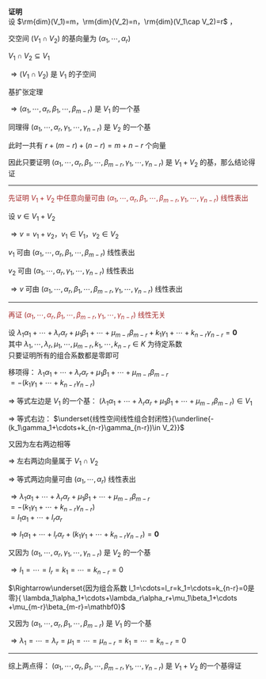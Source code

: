 **证明**  
设  $\rm{dim}(V_1)=m，\rm{dim}(V_2)=n，\rm{dim}(V_1\cap V_2)=r$ ，  
  
交空间 $(V_1\cap V_2)$ 的基向量为 $(\alpha_1,\cdots,\alpha_r)$  
  
$V_1\cap V_2\subseteq V_1$  
  
$\Rightarrow(V_1\cap V_2)$ 是 $V_1$ 的子空间  
  
基扩张定理  
  
$\Rightarrow(\alpha_1,\cdots,\alpha_r,\beta_1,\cdots,\beta_{m-r})$ 是 $V_1$ 的一个基  
  
同理得 $(\alpha_1,\cdots,\alpha_r,\gamma_1,\cdots,\gamma_{n-r})$ 是 $V_2$ 的一个基  
  
此时一共有 $r+(m-r)+(n-r)=m+n-r$ 个向量  
  
因此只要证明 $(\alpha_1,\cdots,\alpha_r,  
\beta_1,\cdots,\beta_{m-r},  
\gamma_1,\cdots,\gamma_{n-r})$ 是 $V_1+V_2$ 的基，那么结论得证  
  
---  
  
<font color=brown>先证明 $V_1+V_2$ 中任意向量可由 $(\alpha_1,\cdots,\alpha_r,\beta_1,\cdots,\beta_{m-r},  
\gamma_1,\cdots,\gamma_{n-r})$ 线性表出</font>  
  
设 $v\in V_1+V_2$  
  
$\Rightarrow v=v_1+v_2，v_1\in V_1，v_2\in V_2$  
  
$v_1$ 可由 $(\alpha_1,\cdots,\alpha_r,\beta_1,\cdots,\beta_{m-r})$ 线性表出  
  
$v_2$ 可由 $(\alpha_1,\cdots,\alpha_r,\gamma_1,\cdots,\gamma_{n-r})$ 线性表出  
  
$\Rightarrow v$ 可由 $(\alpha_1,\cdots,\alpha_r,\beta_1,\cdots,\beta_{m-r},\gamma_1,\cdots,\gamma_{n-r})$ 线性表出  
  
---  
  
<font color=brown>再证 $(\alpha_1,\cdots,\alpha_r,\beta_1,\cdots,\beta_{m-r},\gamma_1,\cdots,\gamma_{n-r})$ 线性无关</font>  
  
设 $\lambda_1\alpha_1+\cdots+\lambda_r\alpha_r+\mu_1\beta_1+\cdots+\mu_{m-r}\beta_{m-r}+k_1\gamma_1+\cdots+k_{n-r}\gamma_{n-r}=\mathbf0$  
其中 $\lambda_1,\cdots,\lambda_r,\mu_1,\cdots,\mu_{m-r},k_1,\cdots,k_{n-r}\in K$ 为待定系数  
只要证明所有的组合系数都是零即可  
  
移项得： $\lambda_1\alpha_1+\cdots+\lambda_r\alpha_r  
+\mu_1\beta_1+\cdots+\mu_{m-r}\beta_{m-r}$  
$=-(k_1\gamma_1+\cdots+k_{n-r}\gamma_{n-r})$  
  
$\Rightarrow$ 等式左边是 $V_1$ 的一个基： $(\lambda_1\alpha_1+\cdots+\lambda_r\alpha_r+\mu_1\beta_1+\cdots+\mu_{m-r}\beta_{m-r})\in V_1$  
  
$\Rightarrow$ 等式右边： $\underset{线性空间线性组合封闭性}{\underline{-(k_1\gamma_1+\cdots+k_{n-r}\gamma_{n-r})\in V_2}}$  
  
又因为左右两边相等  
  
$\Rightarrow$ 左右两边向量属于 $V_1\cap V_2$  
  
$\Rightarrow$ 等式两边向量可由 $(\alpha_1,\cdots,\alpha_r)$ 线性表出  
  
$\Rightarrow\lambda_1\alpha_1+\cdots+\lambda_r\alpha_r+\mu_1\beta_1+\cdots  
+\mu_{m-r}\beta_{m-r}$  
$=-(k_1\gamma_1+\cdots+k_{n-r}\gamma_{n-r})$  
$=l_1\alpha_1+\cdots+l_r\alpha_r$  
  
$\Rightarrow l_1\alpha_1+\cdots+l_r\alpha_r  
+(k_1\gamma_1+\cdots+k_{n-r}\gamma_{n-r})  
=\mathbf0$  
  
又因为 $(\alpha_1,\cdots,\alpha_r,\gamma_1,  
\cdots,\gamma_{n-r})$ 是 $V_2$ 的一个基  
  
$\Rightarrow l_1=\cdots=l_r=k_1=\cdots=k_{n-r}=0$  
  
$\Rightarrow\underset{因为组合系数  
l_1=\cdots=l_r=k_1=\cdots=k_{n-r}=0是零}{  
\lambda_1\alpha_1+\cdots+\lambda_r\alpha_r+\mu_1\beta_1+\cdots  
+\mu_{m-r}\beta_{m-r}=\mathbf0}$  
  
又因为 $(\alpha_1,\cdots,\alpha_r,\beta_1,  
\cdots,\beta_{m-r})$ 是 $V_1$ 的一个基  
  
$\Rightarrow \lambda_1=\cdots=\lambda_r=\mu_1  
=\cdots=\mu_{n-r}=k_1=\cdots=k_{n-r}=0$  
  
---  
  
综上两点得： $(\alpha_1,\cdots,\alpha_r,  
\beta_1,\cdots,\beta_{m-r},  
\gamma_1,\cdots,\gamma_{n-r})$ 是 $V_1+V_2$ 的一个基得证  
